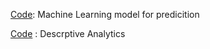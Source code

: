 
[ Code](ecommerce-purchase-prediction/ML%20prdiction%20of%20purchase.ipynb): Machine Learning model for predicition 


[Code](https://github.com/MukadasAK/Mukadas-Akhtar-Portfolio/blob/293d649b2fa1389425afad079cd35bfa3535d89b/ecommerce-purchase-prediction/Descriptive%20Analytics.ipynb)
: Descrptive Analytics
